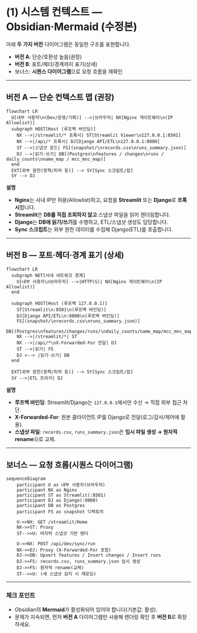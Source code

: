 # (1) 시스템 컨텍스트 — Obsidian·Mermaid (수정본)

아래 **두 가지 버전** 다이어그램은 동일한 구조를 표현합니다.  
- **버전 A**: 단순/호환성 높음(권장)  
- **버전 B**: 포트/헤더/경계까지 표기(상세)  
- 보너스: **시퀀스 다이어그램**으로 요청 흐름을 재확인

---

## 버전 A — 단순 컨텍스트 맵 (권장)
```mermaid
flowchart LR
  U[내부 사용자\n(Dev/운영/기획)] -->|브라우저| NX[Nginx 게이트웨이\n(IP Allowlist)]
  subgraph HOST[Host (루프백 바인딩)]
    NX -->|/streamlit/* 프록시| ST[Streamlit Viewer\n127.0.0.1:8501]
    NX -->|/api/* 프록시| DJ[Django API/ETL\n127.0.0.1:8000]
    ST -->|스냅샷 로드| FS[(snapshot/\nrecords.csv\nruns_summary.json)]
    DJ -->|읽기·쓰기| DB[(Postgres\nfeatures / changes\nruns / daily_counts\nname_map / mcc_mnc_map)]
  end
  EXT[외부 원천(정책/피처 등)] --> SY[Sync 스크립트/잡]
  SY --> DJ
```

**설명**
- **Nginx**는 사내 IP만 허용(Allowlist)하고, 요청을 **Streamlit** 또는 **Django**로 **프록시**합니다.
- **Streamlit**은 **DB를 직접 조회하지 않고** 스냅샷 파일을 읽어 렌더링합니다.
- **Django**는 **DB에 읽기/쓰기**를 수행하고, ETL/스냅샷 생성도 담당합니다.
- **Sync 스크립트**는 외부 원천 데이터를 수집해 Django(ETL)를 호출합니다.

---

## 버전 B — 포트·헤더·경계 표기 (상세)
```mermaid
flowchart LR
  subgraph NET[사내 네트워크 경계]
    U[내부 사용자\n브라우저] -->|HTTP(S)| NX[Nginx 게이트웨이\n(IP Allowlist)]
  end

  subgraph HOST[Host (루프백 127.0.0.1)]
    ST[Streamlit\n:8501\n(루프백 바인딩)]
    DJ[Django API/ETL\n:8000\n(루프백 바인딩)]
    FS[(snapshot/\nrecords.csv\nruns_summary.json)]
    DB[(Postgres\nfeatures/changes/runs/\ndaily_counts/name_map/mcc_mnc_map)]
    NX -->|/streamlit/*| ST
    NX -->|/api/*\nX-Forwarded-For 전달| DJ
    ST -->|읽기| FS
    DJ <--> |읽기·쓰기| DB
  end

  EXT[외부 원천(정책/피처 등)] --> SY[Sync 스크립트/잡]
  SY -->|ETL 트리거| DJ
```

**설명**
- **루프백 바인딩**: Streamlit/Django는 `127.0.0.1`에서만 수신 → 직접 외부 접근 차단.
- **X-Forwarded-For**: 원본 클라이언트 IP를 Django로 전달(로그/감사/제어에 활용).
- **스냅샷 파일**: `records.csv`, `runs_summary.json`은 **임시 파일 생성 → 원자적 rename**으로 교체.

---

## 보너스 — 요청 흐름(시퀀스 다이어그램)
```mermaid
sequenceDiagram
    participant U as 내부 사용자(브라우저)
    participant NX as Nginx
    participant ST as Streamlit(:8501)
    participant DJ as Django(:8000)
    participant DB as Postgres
    participant FS as snapshot 디렉토리

    U->>NX: GET /streamlit/Home
    NX->>ST: Proxy
    ST-->>U: 마지막 스냅샷 기반 렌더

    U->>NX: POST /api/dev/sync/run
    NX->>DJ: Proxy (X-Forwarded-For 포함)
    DJ->>DB: Upsert features / Insert changes / Insert runs
    DJ->>FS: records.csv, runs_summary.json 임시 생성
    DJ->>FS: 원자적 rename(교체)
    ST-->>U: (새 스냅샷 감지 시 재로딩)
```

---

### 체크 포인트
- Obsidian의 **Mermaid**가 활성화되어 있어야 합니다(기본값: 활성).
- 문제가 지속되면, 먼저 **버전 A** 다이어그램만 사용해 렌더링 확인 후 **버전 B**로 확장하세요.
